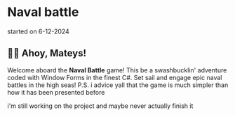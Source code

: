 # Naval battle
started on 6-12-2024

## 🏴‍☠️ Ahoy, Mateys!
Welcome aboard the **Naval Battle** game! This be a swashbucklin' adventure coded with Window Forms in the finest C#. Set sail and engage epic naval battles in the high seas!
P.S. i advice yall that the game is much simpler than how it has been presented before

i'm still working on the project and maybe never actually finish it
